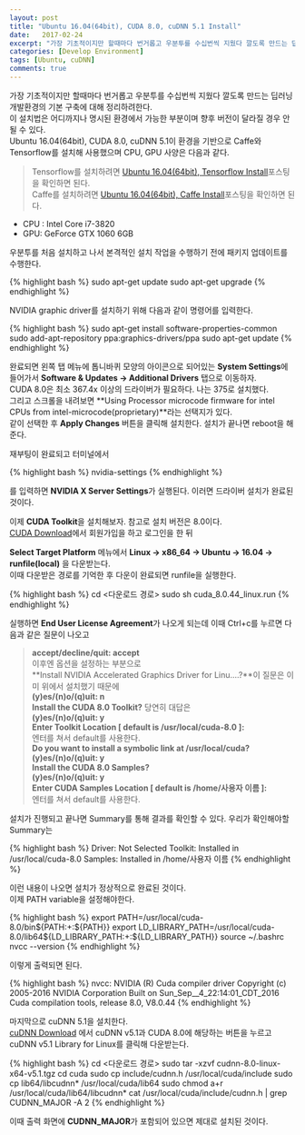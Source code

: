 ```yaml
---
layout: post
title: "Ubuntu 16.04(64bit), CUDA 8.0, cuDNN 5.1 Install"
date:   2017-02-24
excerpt: "가장 기초적이지만 할때마다 번거롭고 우분투를 수십번씩 지웠다 깔도록 만드는 딥러닝 개발환경의 기본 구축에 대해 정리하려한다. Ubuntu 16.04(64bit), CUDA 8.0, cuDNN 5.1이 환경을 기반으로한다."
categories: [Develop Environment]
tags: [Ubuntu, cuDNN]
comments: true
---
```


가장 기초적이지만 할때마다 번거롭고 우분투를 수십번씩 지웠다 깔도록 만드는 딥러닝 개발환경의 기본 구축에 대해 정리하려한다.  
이 설치법은 어디까지나 명시된 환경에서 가능한 부분이며 향후 버전이 달라질 경우 안될 수 있다.  
Ubuntu 16.04(64bit), CUDA 8.0, cuDNN 5.1이 환경을 기반으로 Caffe와 Tensorflow를 설치해 사용했으며 CPU, GPU 사양은 다음과 같다.  

> Tensorflow를 설치하려면 [Ubuntu 16.04(64bit), Tensorflow Install]포스팅을 확인하면 된다.  
Caffe를 설치하려면 [Ubuntu 16.04(64bit), Caffe Install]포스팅을 확인하면 된다.

* CPU : Intel Core i7-3820
* GPU: GeForce GTX 1060 6GB

우분투를 처음 설치하고 나서 본격적인 설치 작업을 수행하기 전에 패키지 업데이트를 수행한다.

{% highlight bash %}
sudo apt-get update
sudo apt-get upgrade
{% endhighlight %}

NVIDIA graphic driver를 설치하기 위해 다음과 같이 명령어를 입력한다.

{% highlight bash %}
sudo apt-get install software-properties-common
sudo add-apt-repository ppa:graphics-drivers/ppa
sudo apt-get update
{% endhighlight %}

완료되면 왼쪽 탭 메뉴에 톱니바퀴 모양의 아이콘으로 되어있는 **System Settings**에 들어가서 **Software & Updates -> Additional Drivers** 탭으로 이동하자.  
CUDA 8.0은 최소 367.4x 이상의 드라이버가 필요하다. 나는 375로 설치했다.  
그리고 스크롤을 내려보면 **Using Processor microcode firmware for intel CPUs from intel-microcode(proprietary)**라는 선택지가 있다.  
같이 선택한 후 **Apply Changes** 버튼을 클릭해 설치한다. 설치가 끝나면 reboot을 해준다.  

재부팅이 완료되고 터미널에서 

{% highlight bash %}
nvidia-settings
{% endhighlight %}

를 입력하면 **NVIDIA X Server Settings**가 실행된다. 이러면 드라이버 설치가 완료된 것이다.  

이제 **CUDA Toolkit**을 설치해보자. 참고로 설치 버전은 8.0이다.  
[CUDA Download]에서 회원가입을 하고 로그인을 한 뒤

**Select Target Platform** 메뉴에서 **Linux -> x86_64 -> Ubuntu -> 16.04 -> runfile(local)** 을 다운받는다.  
이때 다운받은 경로를 기억한 후 다운이 완료되면 runfile을 실행한다.

{% highlight bash %}
cd <다운로드 경로>
sudo sh cuda_8.0.44_linux.run
{% endhighlight %}

실행하면 **End User License Agreement**가 나오게 되는데 이때 Ctrl+c를 누르면
다음과 같은 질문이 나오고
>**accept/decline/quit: accept**  
이후엔 옵션을 설정하는 부분으로  
**Install NVIDIA Accelerated Graphics Driver for Linu....?**이 질문은 이미 위에서 설치했기 때문에  
**(y)es/(n)o/(q)uit: n**  
**Install the CUDA 8.0 Toolkit?** 당연히 대답은  
**(y)es/(n)o/(q)uit: y**  
**Enter Toolkit Location  [ default is /usr/local/cuda-8.0 ]:**  
엔터를 쳐서 default를 사용한다.  
**Do you want to install a symbolic link at /usr/local/cuda?  
(y)es/(n)o/(q)uit: y**  
**Install the CUDA 8.0 Samples?  
(y)es/(n)o/(q)uit: y**  
**Enter CUDA Samples Location  [ default is /home/사용자 이름 ]:**  
엔터를 쳐서 default를 사용한다.  

설치가 진행되고 끝나면 Summary를 통해 결과를 확인할 수 있다.
우리가 확인해야할 Summary는

{% highlight bash %}
Driver: Not Selected
Toolkit: Installed in /usr/local/cuda-8.0
Samples: Installed in /home/사용자 이름
{% endhighlight %}

이런 내용이 나오면 설치가 정상적으로 완료된 것이다.  
이제 PATH variable을 설정해야한다.

{% highlight bash %}
export PATH=/usr/local/cuda-8.0/bin${PATH:+:${PATH}}
export LD_LIBRARY_PATH=/usr/local/cuda-8.0/lib64\${LD_LIBRARY_PATH:+:${LD_LIBRARY_PATH}}
source ~/.bashrc
nvcc --version
{% endhighlight %}

이렇게 출력되면 된다.

{% highlight bash %}
nvcc: NVIDIA (R) Cuda compiler driver
Copyright (c) 2005-2016 NVIDIA Corporation
Built on Sun_Sep__4_22:14:01_CDT_2016
Cuda compilation tools, release 8.0, V8.0.44
{% endhighlight %}

마지막으로 cuDNN 5.1을 설치한다.  
[cuDNN Download] 에서 cuDNN v5.1과 CUDA 8.0에 해당하는 버튼을 누르고  
cuDNN v5.1 Library for Linux를 클릭해 다운받는다.

{% highlight bash %}
cd <다운로드 경로>
sudo tar -xzvf cudnn-8.0-linux-x64-v5.1.tgz
cd cuda
sudo cp include/cudnn.h /usr/local/cuda/include
sudo cp lib64/libcudnn* /usr/local/cuda/lib64
sudo chmod a+r /usr/local/cuda/lib64/libcudnn*
cat /usr/local/cuda/include/cudnn.h | grep CUDNN_MAJOR -A 2
{% endhighlight %}

이때 출력 화면에
**CUDNN_MAJOR**가 포함되어 있으면 제대로 설치된 것이다.


[Ubuntu 16.04(64bit), Tensorflow Install]: http://yunsangq.github.io/articles/2017-02/tensorflow
[Ubuntu 16.04(64bit), Caffe Install]: http://yunsangq.github.io/articles/2017-02/caffe
[CUDA Download]: https://developer.nvidia.com/cuda-downloads
[cuDNN Download]: https://developer.nvidia.com/rdp/cudnn-download

